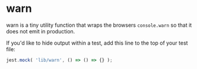 # warn

warn is a tiny utility function that wraps the browsers `console.warn`
so that it does not emit in production.

If you'd like to hide output within a test,
add this line to the top of your test file:

```javascript
jest.mock( 'lib/warn', () => () => {} ); 
```
